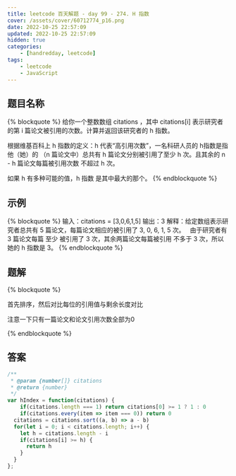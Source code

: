 ```yaml
---
title: leetcode 百天解题 - day 99 - 274. H 指数
cover: /assets/cover/60712774_p16.png
date: 2022-10-25 22:57:09
updated: 2022-10-25 22:57:09
hidden: true
categories:
    - [handredday, leetcode]
tags:
    - leetcode
    - JavaScript
---
```


## 题目名称

{% blockquote %}
给你一个整数数组 citations ，其中 citations[i] 表示研究者的第 i 篇论文被引用的次数。计算并返回该研究者的 h 指数。

根据维基百科上 h 指数的定义：h 代表“高引用次数”，一名科研人员的 h指数是指他（她）的 （n 篇论文中）总共有 h 篇论文分别被引用了至少 h 次。且其余的 n - h 篇论文每篇被引用次数 不超过 h 次。

如果 h 有多种可能的值，h 指数 是其中最大的那个。
{% endblockquote %}

## 示例

{% blockquote %}
输入：citations = [3,0,6,1,5]
输出：3 
解释：给定数组表示研究者总共有 5 篇论文，每篇论文相应的被引用了 3, 0, 6, 1, 5 次。
     由于研究者有 3 篇论文每篇 至少 被引用了 3 次，其余两篇论文每篇被引用 不多于 3 次，所以她的 h 指数是 3。
{% endblockquote %}


## 题解


{% blockquote %}

首先排序，然后对比每位的引用值与剩余长度对比

注意一下只有一篇论文和论文引用次数全部为0

{% endblockquote %}

## 答案

~~~js
/**
 * @param {number[]} citations
 * @return {number}
 */
var hIndex = function(citations) {
    if(citations.length === 1) return citations[0] >= 1 ? 1 : 0
    if(citations.every(item => item === 0)) return 0
  citations = citations.sort((a, b) => a - b)
  for(let i = 0; i < citations.length; i++) {
    let h = citations.length - i
    if(citations[i] >= h) {
      return h
    }
  }
};
~~~
